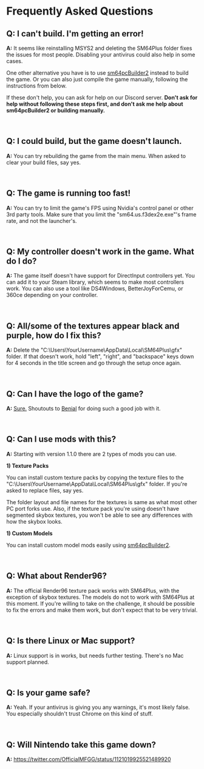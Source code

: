 # Frequently Asked Questions

## **Q:** I can't build. I'm getting an error!

**A:** It seems like reinstalling MSYS2 and deleting the SM64Plus folder fixes the issues for most people. Disabling your antivirus could also help in some cases.

One other alternative you have is to use [sm64pcBuilder2](https://sm64pc.info/sm64pcbuilder2/) instead to build the game. Or you can also just compile the game manually, following the instructions from below.

If these don't help, you can ask for help on our Discord server. **Don't ask for help without following these steps first, and don't ask me help about sm64pcBuilder2 or building manually.**

<br>

## **Q:** I could build, but the game doesn't launch.

**A:** You can try rebuilding the game from the main menu. When asked to clear your build files, say yes.

<br>

## **Q:** The game is running too fast!

**A:** You can try to limit the game's FPS using Nvidia's control panel or other 3rd party tools. Make sure that you limit the "sm64.us.f3dex2e.exe"'s frame rate, and not the launcher's.

<br>

## **Q:** My controller doesn't work in the game. What do I do?

**A:** The game itself doesn't have support for DirectInput controllers yet. You can add it to your Steam library, which seems to make most controllers work. You can also use a tool like DS4Windows, BetterJoyForCemu, or 360ce depending on your controller.

<br>

## **Q:** All/some of the textures appear black and purple, how do I fix this?

**A:** Delete the "C:\Users\YourUsername\AppData\Local\SM64Plus\gfx" folder. If that doesn't work, hold "left", "right", and "backspace" keys down for 4 seconds in the title screen and go through the setup once again.

<br>

## **Q:** Can I have the logo of the game?

**A:** [Sure.](https://cdn.discordapp.com/attachments/828684639618203688/828756298643931176/sm64plus-centred.png) Shoutouts to [Benial](https://twitter.com/Benial17) for doing such a good job with it.

<br>

## **Q:** Can I use mods with this? 

**A:** Starting with version 1.1.0 there are 2 types of mods you can use.

**1) Texture Packs**

You can install custom texture packs by copying the texture files to the "C:\Users\YourUsername\AppData\Local\SM64Plus\gfx" folder. If you're asked to replace files, say yes.

The folder layout and file names for the textures is same as what most other PC port forks use. Also, if the texture pack you're using doesn't have segmented skybox textures, you won't be able to see any differences with how the skybox looks.

**1) Custom Models**

You can install custom model mods easily using [sm64pcBuilder2](https://sm64pc.info/sm64pcbuilder2/).

<br>

## **Q:** What about Render96?

**A:** The official Render96 texture pack works with SM64Plus, with the exception of skybox textures. The models do not to work with SM64Plus at this moment. If you're willing to take on the challenge, it should be possible to fix the errors and make them work, but don't expect that to be very trivial.

<br>

## **Q:** Is there Linux or Mac support?

**A:** Linux support is in works, but needs further testing. There's no Mac support planned.

<br>

## **Q:** Is your game safe?

**A:** Yeah. If your antivirus is giving you any warnings, it's most likely false. You especially shouldn't trust Chrome on this kind of stuff.

<br>

## **Q:** Will Nintendo take this game down?

**A:** https://twitter.com/OfficialMFGG/status/1121019925521489920